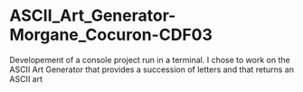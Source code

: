 # ASCII_Art_Generator-Morgane_Cocuron-CDF03
Developement of a console project run in a terminal. I chose to work on the ASCII Art Generator that provides a succession of letters and that returns  an ASCII art
